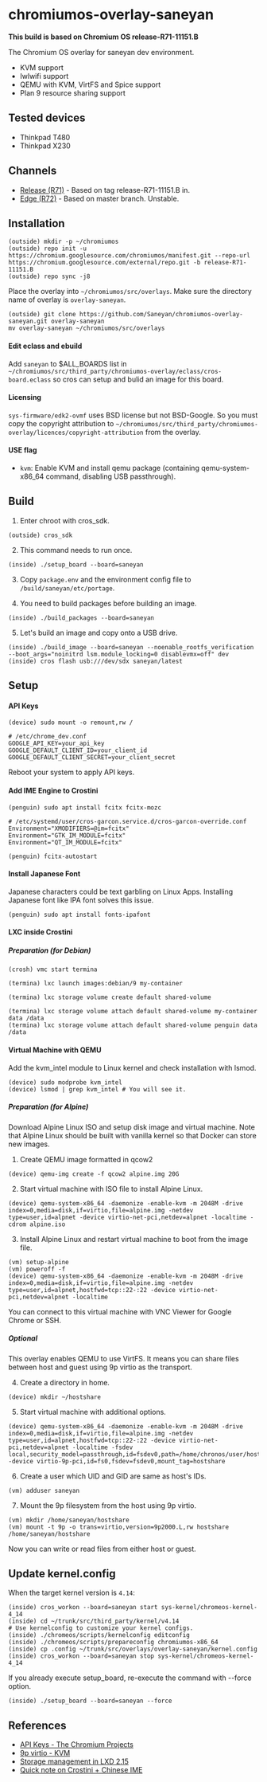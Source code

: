 # chromiumos-overlay-saneyan

**This build is based on Chromium OS release-R71-11151.B**

The Chromium OS overlay for saneyan dev environment.<br>

 * KVM support
 * Iwlwifi support
 * QEMU with KVM, VirtFS and Spice support
 * Plan 9 resource sharing support
 
## Tested devices

 * Thinkpad T480
 * Thinkpad X230

## Channels

 * [Release (R71)](https://github.com/Saneyan/chromiumos-overlay-saneyan/releases/tag/r71) - Based on tag release-R71-11151.B in.
 * [Edge (R72)](https://github.com/Saneyan/chromiumos-overlay-saneyan/tree/r72) - Based on master branch. Unstable.

## Installation
```
(outside) mkdir -p ~/chromiumos
(outside) repo init -u https://chromium.googlesource.com/chromiumos/manifest.git --repo-url https://chromium.googlesource.com/external/repo.git -b release-R71-11151.B
(outside) repo sync -j8
```

Place the overlay into `~/chromiumos/src/overlays`. Make sure the directory name of overlay is `overlay-saneyan`.

```
(outside) git clone https://github.com/Saneyan/chromiumos-overlay-saneyan.git overlay-saneyan
mv overlay-saneyan ~/chromiumos/src/overlays
```

#### Edit eclass and ebuild

Add `saneyan` to $ALL\_BOARDS list in `~/chromiumos/src/third_party/chromiumos-overlay/eclass/cros-board.eclass` so cros can setup and bulid an image for this board.

#### Licensing

`sys-firmware/edk2-ovmf` uses BSD license but not BSD-Google. So you must copy the copyright attribution to `~/chromiumos/src/third_party/chromiumos-overlay/licences/copyright-attribution` from the overlay.

#### USE flag

 * `kvm`: Enable KVM and install qemu package (containing qemu-system-x86\_64 command, disabling USB passthrough).

## Build

1. Enter chroot with cros\_sdk.

```
(outside) cros_sdk
```

2. This command needs to run once.

```
(inside) ./setup_board --board=saneyan
```

3. Copy `package.env` and the environment config file to `/build/saneyan/etc/portage`.

4. You need to build packages before building an image.

```
(inside) ./build_packages --board=saneyan
```

5. Let's build an image and copy onto a USB drive.

```
(inside) ./build_image --board=saneyan --noenable_rootfs_verification --boot_args="noinitrd lsm.module_locking=0 disablevmx=off" dev
(inside) cros flash usb:///dev/sdx saneyan/latest
```

## Setup

#### API Keys

```
(device) sudo mount -o remount,rw /
```

```
# /etc/chrome_dev.conf
GOOGLE_API_KEY=your_api_key
GOOGLE_DEFAULT_CLIENT_ID=your_client_id
GOOGLE_DEFAULT_CLIENT_SECRET=your_client_secret
```

Reboot your system to apply API keys.

#### Add IME Engine to Crostini

```
(penguin) sudo apt install fcitx fcitx-mozc
```

```
# /etc/systemd/user/cros-garcon.service.d/cros-garcon-override.conf
Environment="XMODIFIERS=@im=fcitx"
Environment="GTK_IM_MODULE=fcitx"
Environment="QT_IM_MODULE=fcitx"
```

```
(penguin) fcitx-autostart
```

#### Install Japanese Font

Japanese characters could be text garbling on Linux Apps. Installing Japanese font like IPA font solves this issue.

```
(penguin) sudo apt install fonts-ipafont
```

#### LXC inside Crostini

##### Preparation (for Debian)

```
(crosh) vmc start termina
```

```
(termina) lxc launch images:debian/9 my-container
```

```
(termina) lxc storage volume create default shared-volume
```

```
(termina) lxc storage volume attach default shared-volume my-container data /data
(termina) lxc storage volume attach default shared-volume penguin data /data
```

#### Virtual Machine with QEMU

Add the kvm\_intel module to Linux kernel and check installation with lsmod.

```
(device) sudo modprobe kvm_intel
(device) lsmod | grep kvm_intel # You will see it.
```

##### Preparation (for Alpine)

Download Alpine Linux ISO and setup disk image and virtual machine. Note that Alpine Linux should be built with vanilla kernel so that Docker can store new images.

1. Create QEMU image formatted in qcow2
```
(device) qemu-img create -f qcow2 alpine.img 20G
```

2. Start virtual machine with ISO file to install Alpine Linux.
```
(device) qemu-system-x86_64 -daemonize -enable-kvm -m 2048M -drive index=0,media=disk,if=virtio,file=alpine.img -netdev type=user,id=alpnet -device virtio-net-pci,netdev=alpnet -localtime -cdrom alpine.iso
```

3. Install Alpine Linux and restart virtual machine to boot from the image file.
```
(vm) setup-alpine
(vm) poweroff -f
(device) qemu-system-x86_64 -daemonize -enable-kvm -m 2048M -drive index=0,media=disk,if=virtio,file=alpine.img -netdev type=user,id=alpnet,hostfwd=tcp::22-:22 -device virtio-net-pci,netdev=alpnet -localtime
```
You can connect to this virtual machine with VNC Viewer for Google Chrome or SSH.

##### Optional

This overlay enables QEMU to use VirtFS. It means you can share files between host and guest using 9p virtio as the transport. 

4. Create a directory in home.
```
(device) mkdir ~/hostshare
```

5. Start virtual machine with additional options.
```
(device) qemu-system-x86_64 -daemonize -enable-kvm -m 2048M -drive index=0,media=disk,if=virtio,file=alpine.img -netdev type=user,id=alpnet,hostfwd=tcp::22-:22 -device virtio-net-pci,netdev=alpnet -localtime -fsdev local,security_model=passthrough,id=fsdev0,path=/home/chronos/user/hostshare -device virtio-9p-pci,id=fs0,fsdev=fsdev0,mount_tag=hostshare
```

6. Create a user which UID and GID are same as host's IDs.
```
(vm) adduser saneyan
```

7. Mount the 9p filesystem from the host using 9p virtio.
```
(vm) mkdir /home/saneyan/hostshare
(vm) mount -t 9p -o trans=virtio,version=9p2000.L,rw hostshare /home/saneyan/hostshare
```

Now you can write or read files from either host or guest.

## Update kernel.config

When the target kernel version is `4.14`:

```
(inside) cros_workon --board=saneyan start sys-kernel/chromeos-kernel-4_14
(inside) cd ~/trunk/src/third_party/kernel/v4.14
# Use kernelconfig to customize your kernel configs.
(inside) ./chromeos/scripts/kernelconfig editconfig
(inside) ./chromeos/scripts/prepareconfig chromiumos-x86_64
(inside) cp .config ~/trunk/src/overlays/overlay-saneyan/kernel.config
(inside) cros_workon --board=saneyan stop sys-kernel/chromeos-kernel-4_14
```

If you already execute setup_board, re-execute the command with --force option.

```
(inside) ./setup_board --board=saneyan --force
```

## References
 * [API Keys - The Chromium Projects](https://www.chromium.org/developers/how-tos/api-keys)
 * [9p virtio - KVM](https://www.linux-kvm.org/page/9p_virtio)
 * [Storage management in LXD 2.15](https://blog.ubuntu.com/2017/07/12/storage-management-in-lxd-2-15)
 * [Quick note on Crostini + Chinese IME](https://itsze.ro/blog/2018/08/08/quick-note-on-crostini-chinese-ime.html)
